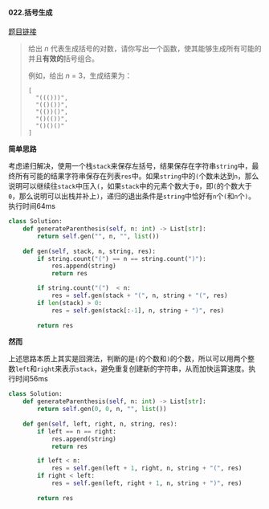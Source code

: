#### 022.括号生成

[题目链接](https://leetcode-cn.com/problems/generate-parentheses)

> 给出 *n* 代表生成括号的对数，请你写出一个函数，使其能够生成所有可能的并且**有效的**括号组合。
>
> 例如，给出 *n* = 3，生成结果为：
>
> ```
> [
>   "((()))",
>   "(()())",
>   "(())()",
>   "()(())",
>   "()()()"
> ]
> ```

**简单思路**

考虑递归解决，使用一个栈```stack```来保存左括号，结果保存在字符串```string```中，最终所有可能的结果字符串保存在列表```res```中。如果```string```中的```(```个数未达到```n```，那么说明可以继续往```stack```中压入```(```，如果```stack```中的元素个数大于```0```，即```(```的个数大于```0```，那么说明可以出栈并补上```)```，递归的退出条件是```string```中恰好有```n```个```(```和```n```个```)```。执行时间64ms

```python
class Solution:
    def generateParenthesis(self, n: int) -> List[str]:
        return self.gen("", n, "", list())
    
    def gen(self, stack, n, string, res):
        if string.count("(") == n == string.count(")"):
            res.append(string)
            return res

        if string.count("(")  < n:
            res = self.gen(stack + "(", n, string + "(", res)
        if len(stack) > 0:
            res = self.gen(stack[:-1], n, string + ")", res)
        
        return res
```

**然而**

上述思路本质上其实是回溯法，判断的是```(```的个数和```)```的个数，所以可以用两个整数```left```和```right```来表示```stack```，避免重复创建新的字符串，从而加快运算速度。执行时间56ms

```python
class Solution:
    def generateParenthesis(self, n: int) -> List[str]:
        return self.gen(0, 0, n, "", list())
    
    def gen(self, left, right, n, string, res):
        if left == n == right:
            res.append(string)
            return res

        if left < n:
            res = self.gen(left + 1, right, n, string + "(", res)
        if right < left:
            res = self.gen(left, right + 1, n, string + ")", res)
        
        return res
```

